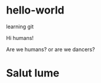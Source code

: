 # hello-world
learning git

Hi humans!

Are we humans? or are we dancers?

<html>
<body>
  <h1> Salut lume </h1>
</body>
</html>
